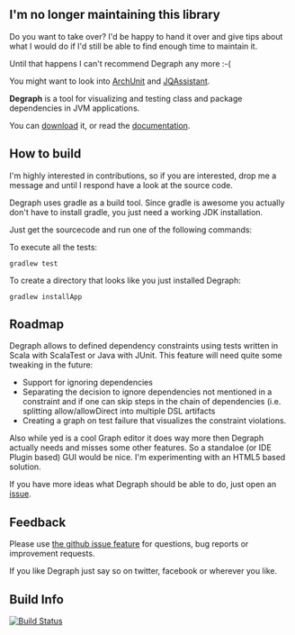 ## I'm no longer maintaining this library

Do you want to take over? I'd be happy to hand it over and give tips about what I would do if I'd still be able to find enough time to maintain it.

Until that happens I can't recommend Degraph any more :-( 

You might want to look into [ArchUnit](https://github.com/TNG/ArchUnit) and [JQAssistant](https://jqassistant.org/).


**Degraph** is a tool for visualizing and testing class and package dependencies in JVM applications.

You can [download](http://riy.github.io/degraph/download.html) it, or read the [documentation](http://riy.github.io/degraph/documentation.html).

## How to build ##

I'm highly interested in contributions, so if you are interested, drop me a message and until I respond have a look at the source code.

Degraph uses gradle as a build tool. Since gradle is awesome you actually don't have to install gradle, you just need a working JDK installation.

Just get the sourcecode and run one of the following commands:

To execute all the tests:

    gradlew test 

To create a directory that looks like you just installed Degraph:

    gradlew installApp

## Roadmap ##

Degraph allows to defined dependency constraints using tests written in Scala with ScalaTest or Java with JUnit. 
This feature will need quite some 
tweaking in the future: 

* Support for ignoring dependencies
* Separating the decision to ignore dependencies not mentioned in a constraint and if one can skip steps in the chain of dependencies (i.e. splitting allow/allowDirect into multiple DSL artifacts
* Creating a graph on test failure that visualizes the constraint violations.

Also while yed is a cool Graph editor it does way more then Degraph actually needs and misses some other features. So a standaloe (or IDE Plugin based) GUI would be nice. I'm experimenting with an HTML5 based solution.

If you have more ideas what Degraph should be able to do, just open an [issue](https://github.com/riy/degraph/issues).


## Feedback ##

Please use [the github issue feature](https://github.com/riy/degraph/issues) for questions, bug reports or improvement requests. 

If you like Degraph just say so on twitter, facebook or wherever you like. 

## Build Info ##

[![Build Status](https://api.shippable.com/projects/55a4b660edd7f2c0526bb24c/badge?branch=master)](https://app.shippable.com/projects/55a4b660edd7f2c0526bb24c)
